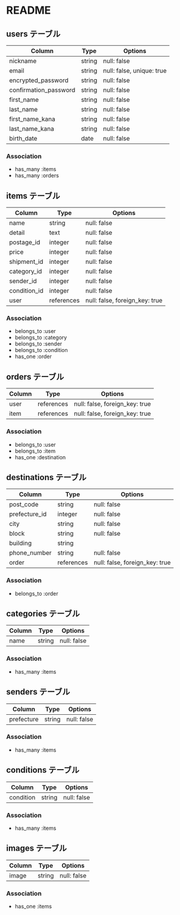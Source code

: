 # README

## users テーブル

| Column                |  Type  | Options                   |
| --------------------- | ------ | ------------------------- |
| nickname              | string | null: false               |
| email                 | string | null: false, unique: true |
| encrypted_password    | string | null: false               |
| confirmation_password | string | null: false               |
| first_name            | string | null: false               |
| last_name             | string | null: false               |
| first_name_kana       | string | null: false               |
| last_name_kana        | string | null: false               |
| birth_date            | date   | null: false               |

### Association

- has_many :items
- has_many :orders



## items テーブル

| Column       | Type       | Options                        |
| ------------ | ---------- | ------------------------------ |
| name         | string     | null: false                    |
| detail       | text       | null: false                    |
| postage_id   | integer    | null: false                    |
| price        | integer    | null: false                    |
| shipment_id  | integer    | null: false                    |
| category_id  | integer    | null: false                    |
| sender_id    | integer    | null: false                    |
| condition_id | integer    | null: false                    |
| user         | references | null: false, foreign_key: true |

### Association

- belongs_to :user
- belongs_to :category
- belongs_to :sender
- belongs_to :condition
- has_one :order



## orders テーブル

| Column      | Type       | Options                        |
| ----------- | ---------- | ------------------------------ |
| user        | references | null: false, foreign_key: true |
| item        | references | null: false, foreign_key: true |

### Association

- belongs_to :user
- belongs_to :item
- has_one :destination



## destinations テーブル

| Column        | Type       | Options                        |
| ------------- | ---------- | ------------------------------ |
| post_code     | string     | null: false                    |
| prefecture_id | integer    | null: false                    |
| city          | string     | null: false                    |
| block         | string     | null: false                    |
| building      | string     |                                |
| phone_number  | string     | null: false                    |
| order         | references | null: false, foreign_key: true |

### Association

- belongs_to :order



## categories テーブル

| Column | Type   | Options     |
| ------ | ------ | ----------- |
| name   | string | null: false |

### Association

- has_many :items



## senders テーブル

| Column     | Type   | Options     |
| ---------- | ------ | ----------- |
| prefecture | string | null: false |

### Association

- has_many :items



## conditions テーブル

| Column    | Type   | Options     |
| --------- | ------ | ----------- |
| condition | string | null: false |

### Association

- has_many :items



## images テーブル

| Column | Type   | Options     |
| ------ | ------ | ----------- |
| image  | string | null: false |

### Association

- has_one :items